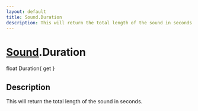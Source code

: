 ```yaml
---
layout: default
title: Sound.Duration
description: This will return the total length of the sound in seconds.
---
```

# [Sound]({{site.url}}/Pages/StereoKit/Sound.html).Duration

<div class='signature' markdown='1'>
float Duration{ get }
</div>

## Description
This will return the total length of the sound in
seconds.

